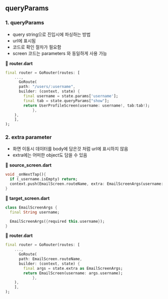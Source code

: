 ## queryParams



### 1. queryParams

- query string으로 진입시에 파싱하는 방법
- url에 표시됨
- 코드로 확인 절차가 필요함
- screen 코드는 parameters 와 동일하게 사용 가능

📒 **router.dart**

```dart
final router = GoRouter(routes: [
    ...,
	  GoRoute(
      path: "/users/:username", 
      builder: (context, state) {
        final username = state.params['username'];
        final tab = state.queryParams["show"];
        return UserProfileScreen(username: username!, tab:tab!);
			},
    ),
	],
);
```



### 2. extra parameter

- 화면 이동시 데이터를 body에 담은것 처럼 url에 표시하지 않음
- extra에는 어떠한 object도 담을 수 있음

📒 **source_screen.dart**

````dart
void _onNextTap(){
  if (_username.isEmpty) return;
  context.push(EmailScreen.routeName, extra: EmailScreenArgs(username: _username));
}
````



📒 **target_screen.dart**

```dart
class EmailScreenArgs {
  final String username;

  EmailScreenArgs({required this.username});
}
```



📒 **router.dart**

```dart
final router = GoRouter(routes: [
    ...,
	  GoRoute(
      path: EmailScreen.routeName, 
      builder: (context, state) {
        final args = state.extra as EmailScreenArgs;
        return EmailScreen(username: args.username);
			},
    ),
	],
);
```



